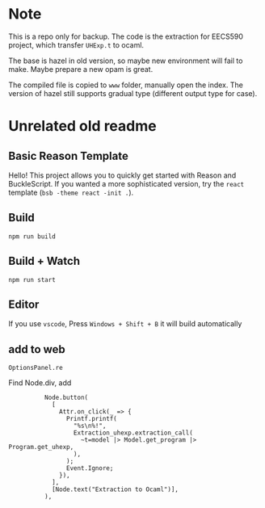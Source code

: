 # Note

This is a repo only for backup. The code is the extraction for EECS590 project, which transfer ```UHExp.t``` to ocaml.

The base is hazel in old version, so maybe new environment will fail to make. Maybe prepare a new opam is great.

The compiled file is copied to ```www``` folder, manually open the index. The version of hazel still supports gradual type (different output type for case).

# Unrelated old readme
## Basic Reason Template

Hello! This project allows you to quickly get started with Reason and BuckleScript. If you wanted a more sophisticated version, try the `react` template (`bsb -theme react -init .`).

## Build
```
npm run build
```

## Build + Watch

```
npm run start
```


## Editor
If you use `vscode`, Press `Windows + Shift + B` it will build automatically

## add to web
```
OptionsPanel.re
```
Find Node.div, add
```
          Node.button(
            [
              Attr.on_click(_ => {
                Printf.printf(
                  "%s\n%!",
                  Extraction_uhexp.extraction_call(
                    ~t=model |> Model.get_program |> Program.get_uhexp,
                  ),
                );
                Event.Ignore;
              }),
            ],
            [Node.text("Extraction to Ocaml")],
          ),
```